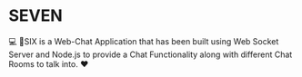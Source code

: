 # SEVEN
💻 👥SIX is a Web-Chat Application that has been built using Web Socket Server and Node.js to provide a Chat Functionality along with different Chat Rooms to talk into. ❤️
